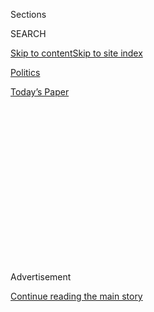 <div id="app">

<div>

<div>

<div>

<div class="NYTAppHideMasthead css-1q2w90k e1suatyy0">

<div class="section css-ui9rw0 e1suatyy2">

<div class="css-eph4ug er09x8g0">

<div class="css-6n7j50">

</div>

<span class="css-1dv1kvn">Sections</span>

<div class="css-10488qs">

<span class="css-1dv1kvn">SEARCH</span>

</div>

[Skip to content](#site-content)[Skip to site
index](#site-index)

</div>

<div id="masthead-section-label" class="css-1wr3we4 eaxe0e00">

[Politics](https://www.nytimes3xbfgragh.onion/section/politics)

</div>

<div class="css-10698na e1huz5gh0">

</div>

</div>

<div id="masthead-bar-one" class="section hasLinks css-15hmgas e1csuq9d3">

<div class="css-uqyvli e1csuq9d0">

</div>

<div class="css-1uqjmks e1csuq9d1">

</div>

<div class="css-9e9ivx">

[](https://myaccount.nytimes3xbfgragh.onion/auth/login?response_type=cookie&client_id=vi)

</div>

<div class="css-1bvtpon e1csuq9d2">

[Today’s
Paper](https://www.nytimes3xbfgragh.onion/section/todayspaper)

</div>

</div>

</div>

</div>

<div data-aria-hidden="false">

<div id="site-content" data-role="main">

<div>

<div class="css-1aor85t" style="opacity:0.000000001;z-index:-1;visibility:hidden">

<div class="css-1hqnpie">

<div class="css-epjblv">

<span class="css-17xtcya">[Politics](/section/politics)</span><span class="css-x15j1o">|</span><span class="css-fwqvlz">Elijah
Cummings, Powerful Democrat Who Investigated Trump, Dies at
68</span>

</div>

<div class="css-k008qs">

<div class="css-1iwv8en">

<span class="css-18z7m18"></span>

<div>

</div>

</div>

<span class="css-1n6z4y">https://nyti.ms/33BWTUb</span>

<div class="css-1705lsu">

<div class="css-4xjgmj">

<div class="css-4skfbu" data-role="toolbar" data-aria-label="Social Media Share buttons, Save button, and Comments Panel with current comment count" data-testid="share-tools">

  - 
  - 
  - 
  - 
    
    <div class="css-6n7j50">
    
    </div>

  - 
  - 

</div>

</div>

</div>

</div>

</div>

</div>

<div id="NYT_TOP_BANNER_REGION" class="css-13pd83m">

</div>

<div id="top-wrapper" class="css-1sy8kpn">

<div id="top-slug" class="css-l9onyx">

Advertisement

</div>

[Continue reading the main
story](#after-top)

<div class="ad top-wrapper" style="text-align:center;height:100%;display:block;min-height:250px">

<div id="top" class="place-ad" data-position="top" data-size-key="top">

</div>

</div>

<div id="after-top">

</div>

</div>

<div>

<div id="sponsor-wrapper" class="css-1hyfx7x">

<div id="sponsor-slug" class="css-19vbshk">

Supported by

</div>

[Continue reading the main
story](#after-sponsor)

<div id="sponsor" class="ad sponsor-wrapper" style="text-align:center;height:100%;display:block">

</div>

<div id="after-sponsor">

</div>

</div>

<div class="css-186x18t">

</div>

<div class="css-1vkm6nb ehdk2mb0">

# Elijah Cummings, Powerful Democrat Who Investigated Trump, Dies at 68

</div>

A son of sharecroppers, he fought tirelessly for his hometown,
Baltimore, and became a key figure in the impeachment investigation of
President Trump.

![<span class="css-16f3y1r e13ogyst0">Representative Elijah E. Cummings,
the son of sharecroppers, rose to become one of the most powerful
Democrats in Congress and a central figure in the impeachment
investigation of President Trump. He died on Thursday in Baltimore at
68.</span><span class="css-cch8ym"><span class="css-1dv1kvn">Credit</span><span class="css-cnj6d5 e1z0qqy90" itemprop="copyrightHolder"><span class="css-1ly73wi e1tej78p0">Credit...</span><span>Justin
T. Gellerson for The New York
Times</span></span></span>](https://static01.graylady3jvrrxbe.onion/images/2019/10/19/obituaries/00Cummings1-sub/00Cummings1-sub-videoSixteenByNine3000.jpg)

<div class="css-18e8msd">

<div class="css-vp77d3 epjyd6m0">

<div class="css-1baulvz">

By [<span class="css-1baulvz" itemprop="name">Sheryl Gay
Stolberg</span>](https://www.nytimes3xbfgragh.onion/by/sheryl-gay-stolberg)
and [<span class="css-1baulvz last-byline" itemprop="name">David
Stout</span>](https://www.nytimes3xbfgragh.onion/by/david-stout)

</div>

</div>

  - 
    
    <div class="css-ld3wwf e16638kd2">
    
    Published Oct. 17, 2019Updated Oct. 25,
    2019
    
    </div>

  - 
    
    <div class="css-4xjgmj">
    
    <div class="css-pvvomx" data-role="toolbar" data-aria-label="Social Media Share buttons, Save button, and Comments Panel with current comment count" data-testid="share-tools">
    
      - 
      - 
      - 
      - 
        
        <div class="css-6n7j50">
        
        </div>
    
      - 
      - 
    
    </div>
    
    </div>

</div>

</div>

<div class="section meteredContent css-1r7ky0e" name="articleBody" itemprop="articleBody">

<div class="css-1fanzo5 StoryBodyCompanionColumn">

<div class="css-53u6y8">

WASHINGTON — Representative Elijah E. Cummings, a son of sharecroppers
who rose to become one of the most powerful Democrats in Congress and a
central figure in the impeachment investigation of President Trump, died
on Thursday in Baltimore, his hometown. He was 68.

</div>

</div>

<div>

</div>

<div class="css-1fanzo5 StoryBodyCompanionColumn">

<div class="css-53u6y8">

His death, at Johns Hopkins Hospital, was confirmed by his wife, Maya
Rockeymoore Cummings, the Maryland State Democratic chairwoman. A
spokeswoman, Trudy Perkins, said in a statement that Mr. Cummings died
of “complications concerning longstanding health challenges.” No other
details were given.

</div>

</div>

<div class="css-1fanzo5 StoryBodyCompanionColumn">

<div class="css-53u6y8">

Mr. Cummings, who was serving his 13th term in the House, had been in
poor health. In recent years he had begun making his way around the
Capitol in a motorized scooter and using a walker to steady himself. In
2017, he was in the hospital for two months after complications of a
heart valve replacement, convinced, he[told The New York Times in
May,](https://www.nytimes3xbfgragh.onion/2019/05/08/us/politics/elijah-cummings-trump-impeachment.html?rref=collection%2Fbyline%2Fsheryl-gay-stolberg&action=click&contentCollection=undefined&region=stream&module=stream_unit&version=search&contentPlacement=2&pgtype=collection)that
he was “living on borrowed time.”

</div>

</div>

<div>

</div>

<div class="css-1fanzo5 StoryBodyCompanionColumn">

<div class="css-53u6y8">

With a booming voice and speaking cadence that hinted of the pulpit —
his parents were preachers — Mr. Cummings was a compelling figure on
Capitol Hill for more than two decades, repeatedly returned there by
voters in Maryland’s Seventh Congressional District, which takes in much
of Baltimore, including a section of the city with more than its share
of social problems. He campaigned tirelessly for stricter gun control
laws and help for those addicted to drugs. He was at times gruff, but
always respected.

But it was as chairman of the House Committee on Oversight and Reform —
the panel charged with maintaining integrity in government — that Mr.
Cummings may have left his most lasting legacy. The position gave him
sweeping power to investigate Mr. Trump and his administration, and he
used it.

He sparred with Mr. Trump in the most public of ways. [In
February](https://www.nytimes3xbfgragh.onion/2019/02/26/us/politics/michael-cohen-trump-congress.html),
he summoned the president’s former lawyer, Michael D. Cohen, to testify
about hush money payments to women who claimed to have had an affair
with Mr. Trump; Mr. Cohen denounced Mr. Trump as a “racist” and a “con
man.” And he issued subpoenas for Mr. Trump’s financial records; [Mr.
Trump responded by suing
him](https://www.nytimes3xbfgragh.onion/2019/04/22/us/politics/trump-sues-congress.html),
prompting him to call the president’s effort to block congressional
inquiries “[far worse than
Watergate](https://www.nytimes3xbfgragh.onion/2019/05/08/us/politics/elijah-cummings-trump-impeachment.html).”

In an interview with The Times in May, Mr. Cummings was asked what
message he would like to send to the president.

</div>

</div>

<div class="css-1fanzo5 StoryBodyCompanionColumn">

<div class="css-53u6y8">

“I want to send a message that we have one life to live, Mr. President,”
he replied. “This is no dress rehearsal. And that the American people
simply want to live their lives without fear of their leaders. And we,
as leaders, have a duty and a responsibility to keep our promise to them
when we ran for office and won — and that is to make their lives better.
While we’re all on this earth, that’s my message.”

</div>

</div>

<div class="css-79elbk" data-testid="photoviewer-wrapper">

<div class="css-z3e15g" data-testid="photoviewer-wrapper-hidden">

</div>

<div class="css-1a48zt4 ehw59r15" data-testid="photoviewer-children">

![<span class="css-16f3y1r e13ogyst0" data-aria-hidden="true">Mr.
Cummings with a supporter in 1996. He fought tirelessly for Baltimore,
his
hometown.</span><span class="css-cnj6d5 e1z0qqy90" itemprop="copyrightHolder"><span class="css-1ly73wi e1tej78p0">Credit...</span><span>Maureen
Keating/CQ Roll Call, via Getty
Images</span></span>](https://static01.graylady3jvrrxbe.onion/images/2019/10/18/obituaries/cummings-print3/merlin_154517244_5141cca9-1c91-401d-b596-f1fd6321347e-articleLarge.jpg?quality=75&auto=webp&disable=upscale)

</div>

</div>

<div class="css-1fanzo5 StoryBodyCompanionColumn">

<div class="css-53u6y8">

Even as his health kept him away from Washington in recent months, Mr.
Cummings, a close ally of Speaker Nancy Pelosi, remained involved in the
impeachment inquiry into Mr. Trump. Those close to him said that he
joined strategy calls with Ms. Pelosi and other chairmen, and signed
subpoenas from his hospital bed.

“In the House, Elijah was our North Star,” Ms. Pelosi said in a
statement. “He was a leader of towering character and integrity, whose
stirring voice and steadfast values pushed the Congress and country to
rise always to a higher purpose.”

Mr. Trump, in turn, hurled insults at Mr. Cummings, [calling him
“racist”](https://www.nytimes3xbfgragh.onion/2019/07/28/us/politics/trump-elijah-cummings-baltimore.html)
and “a brutal bully” who had done “a very poor job” representing his
constituents in Baltimore, which the president declared a “disgusting,
rat and rodent infested mess.”

</div>

</div>

<div>

</div>

<div class="css-1fanzo5 StoryBodyCompanionColumn">

<div class="css-53u6y8">

But on Thursday Mr. Trump offered his condolences to Mr. Cummings’s
family and praised the congressman on Twitter. “My warmest condolences
to the family and many friends of Congressman Elijah Cummings,” [he
wrote](https://twitter.com/realDonaldTrump/status/1184815052546809862).
“I got to see first hand the strength, passion and wisdom of this
highly respected political leader. His work and voice on so many fronts
will be very hard, if not impossible, to replace\!”

</div>

</div>

<div class="css-cfo9c3">

</div>

<div class="css-1fanzo5 StoryBodyCompanionColumn">

<div class="css-53u6y8">

In the Capitol, members of both parties praised Mr. Cummings for his
social conscience and dogged determination.

“I can’t tell you how many friends would call me and be in fear because
they got a letter from Cummings,” Representative Kevin McCarthy, the
Republican leader, [said on the House
floor](https://www.c-span.org/video/?465290-5/house-leadership-tributes-representative-elijah-cummings).
“But he was a man of fairness.”

Mr. Cummings prided himself on his slow, methodical manner, but he could
also work himself into a fiery oration, when his brow would furrow
deeply and his voice would quiver with emotion.

When Hillary Clinton, then the former secretary of state, testified
before the committee investigating the 2012 terrorist attack on
Benghazi, Libya, Mr. Cummings, the panel’s top Democrat, flew into a
fury as she withstood hours of withering questions from Republicans.

“I don’t know what we want from you,” [Mr. Cummings cried, accusing
Republicans of using taxpayer dollars to try to destroy Mrs. Clinton’s
presidential
campaign.](https://www.nytimes3xbfgragh.onion/2019/10/17/us/politics/elijah-cummings-death-illness.html?action=click&module=Top%20Stories&pgtype=Homepage)“Do
we want to badger you over and over again until you do get so tired so
we get the gotcha
moment?”

</div>

</div>

<div class="css-79elbk" data-testid="photoviewer-wrapper">

<div class="css-z3e15g" data-testid="photoviewer-wrapper-hidden">

</div>

<div class="css-1a48zt4 ehw59r15" data-testid="photoviewer-children">

<div class="css-1xdhyk6 erfvjey0">

<span class="css-1ly73wi e1tej78p0">Image</span>

<div class="css-zjzyr8">

<div data-testid="lazyimage-container" style="height:248.75555555555556px">

</div>

</div>

</div>

<span class="css-16f3y1r e13ogyst0" data-aria-hidden="true">Mr. Cummings
in 2016 with Hillary Clinton after endorsing her for president. He
supported her even as she was being investigated in her handling of the
terrorist attacks in
Libya.</span><span class="css-cnj6d5 e1z0qqy90" itemprop="copyrightHolder"><span class="css-1ly73wi e1tej78p0">Credit...</span><span>Yuri
Gripas/Agence France-Presse — Getty Images</span></span>

</div>

</div>

<div class="css-1fanzo5 StoryBodyCompanionColumn">

<div class="css-53u6y8">

When Mr. Cohen testified before him in February, the most arresting
moment came not from the witness but from the congressman himself. “We
have got to get back to normal\!” Mr. Cummings [thundered from the
dais](https://www.youtube.com/watch?v=AAdmsSJXn68) in an impassioned
eight-minute closing statement that quickly went viral.

Elijah Eugene Cummings was born on Jan. 18, 1951, in Baltimore, one of
seven children of Robert and Ruth Cummings, and grew up in the city when
it was still deeply segregated. His parents were former sharecroppers
from South Carolina who had moved north to improve prospects for
themselves and their children.

Mr. Cummings often spoke of his mother, who, with “only a fourth grade
education,” went from doing domestic work to eventually founding her own
church, he said. Her humble past had a profound influence on him.

He graduated Phi Beta Kappa from Howard University in Washington, where
he was student government president, with a degree in political science.
He earned a law degree from the University of Maryland and was a
practicing lawyer while serving for 14 years in the Maryland House of
Delegates, where he was the first African-American in the state’s
history to be named speaker pro tem.

Mr. Cummings had been eyeing a seat in the United States Senate, where
Democrats were in the minority, when he entered a crowded field in a
special election in 1996 to fill the House seat of Kweisi Mfume, who had
resigned to become president of the N.A.A.C.P. Mr. Cummings beat more
than two dozen other Democrats in a primary, which in heavily Democratic
Baltimore is tantamount to winning the general election. He never had a
serious challenge after
that.

</div>

</div>

<div class="css-79elbk" data-testid="photoviewer-wrapper">

<div class="css-z3e15g" data-testid="photoviewer-wrapper-hidden">

</div>

<div class="css-1a48zt4 ehw59r15" data-testid="photoviewer-children">

<div class="css-1xdhyk6 erfvjey0">

<span class="css-1ly73wi e1tej78p0">Image</span>

<div class="css-zjzyr8">

<div data-testid="lazyimage-container" style="height:277.1111111111111px">

</div>

</div>

</div>

<span class="css-16f3y1r e13ogyst0" data-aria-hidden="true">Mr. Cummings
with Representative Mark Meadows, a North Carolina Republican, in June
after the House Oversight and Reform Committee voted to find Attorney
General William Barr and Commerce Secretary Wilbur Ross in
contempt.</span><span class="css-cnj6d5 e1z0qqy90" itemprop="copyrightHolder"><span class="css-1ly73wi e1tej78p0">Credit...</span><span>T.J.
Kirkpatrick for The New York Times</span></span>

</div>

</div>

<div class="css-1fanzo5 StoryBodyCompanionColumn">

<div class="css-53u6y8">

In Washington, Mr. Cummings became active in the Congressional Black
Caucus and served as its chairman for a time. He mentored other members,
like Representative Lacy Clay, who said Mr. Cummings taught him “life
lessons” and tutored him on the ways of Congress when he was a freshman.

</div>

</div>

<div>

</div>

<div class="css-1fanzo5 StoryBodyCompanionColumn">

<div class="css-53u6y8">

Gun control was a political as well as a personal issue for Mr.
Cummings. In June 2011, his nephew Christopher Cummings [was shot to
death in
Virginia](https://www.baltimoresun.com/news/bs-xpm-2011-06-13-bs-md-cummings-homicide-20110612-story.html),
where he was a college student.

In 2015, as Baltimore — and his own West Baltimore neighborhood —
[erupted into riots after the funeral of Freddie
Gray,](https://www.nytimes3xbfgragh.onion/2015/04/28/us/baltimore-freddie-gray.html?rref=collection%2Fbyline%2Fsheryl-gay-stolberg&action=click&contentCollection=undefined&region=stream&module=stream_unit&version=search&contentPlacement=7&pgtype=collection)
a young black man who had died in police custody, Mr. Cummings took to
the streets, bullhorn in hand, to plead for calm. Hours earlier, ever
the preachers’ son, he had delivered Mr. Gray’s eulogy.

“Did you see him?\!” [Mr. Cummings
roared,](https://www.baltimoresun.com/82dc6d8d-529f-43e3-84c9-c28ed335a89e-132.html)
his voice rising in anger as he implored the congregation to confront
the invisibility of young black men. “Did you see him? Did you see him?”
The congregation roared back with applause.

Mr. Cummings rose through the ranks of the Oversight Committee to become
its top Democrat. In 2019, after Democrats took control of the House, he
ascended to the chairmanship, a role that gave him wide latitude.

He used his authority broadly, investigating everything from whether
[Wilbur Ross, the commerce secretary, had been
truthful](https://www.baltimoresun.com/news/maryland/politics/bs-md-census-cummings-citizenship-question-20190314-story.html)
in explaining why he had added a citizenship question to the 2020
census, to policy matters, like military suicides and the high cost of
prescription drugs. (Ms. Pelosi [has
appointed](https://www.nytimes3xbfgragh.onion/2019/10/17/us/politics/donald-trump-impeachment-news.html)Representative
Carolyn Maloney of New York to be the committee’s acting chairwoman.)

The relationship between Mr. Trump and Mr. Cummings got off to a rocky
start. In an April 2017 interview with The New York Times, Mr. Trump
recounted their first meeting, saying, “Elijah Cummings was in my
office, and he said, ‘You will go down as one of the great presidents in
the history of our country.’”

</div>

</div>

<div class="css-1fanzo5 StoryBodyCompanionColumn">

<div class="css-53u6y8">

Mr. Cummings promptly issued a statement saying he had been misquoted.

“During my meeting with the president and on several occasions since
then,” the statement said, “I have said repeatedly that he could be a
great president if — if — he takes steps to truly represent all
Americans rather than continuing on the divisive and harmful path he is
currently on.”

Mr. Cummings became ill that year, prompting his wife to abandon a bid
for governor.

“He worked until his last breath,” she said in a statement on Thursday,
“because he believed our democracy was the highest and best expression
of our collective humanity and that our nation’s diversity was our
promise, not our problem.”

In addition to his wife, Mr. Cummings’s survivors include two daughters,
Jennifer and Adia Cummings, and six siblings: Robert Cummings Jr.,
Cheretheria Blount, James Cummings, Diane Woodson, Carnel Cummings and
Yvonne Cummings Jennings.

Mr. Cummings was spiritual in his approach to his illness, and his life.
In the May interview, he told the story of how one day, when he was in
such dire pain that he thought he might faint, a hospital worker turned
up at his bedside, saying the Lord had sent her to deliver a message:
“I’m just trying to get your attention. I’m not done with you.”

In his final months in the Capitol, Mr. Cummings often sat in his
wheelchair by the fireplace in the Speaker’s Lobby, the ornate chamber
off the House floor, where he would read quietly or field questions from
reporters. On Thursday, there was a fire going there. But Mr. Cummings’s
spot was empty.

</div>

</div>

</div>

<div>

</div>

<div>

</div>

<div>

</div>

<div>

<div id="bottom-wrapper" class="css-1ede5it">

<div id="bottom-slug" class="css-l9onyx">

Advertisement

</div>

[Continue reading the main
story](#after-bottom)

<div id="bottom" class="ad bottom-wrapper" style="text-align:center;height:100%;display:block;min-height:90px">

</div>

<div id="after-bottom">

</div>

</div>

</div>

</div>

</div>

## Site Index

<div>

</div>

## Site Information Navigation

  - [© <span>2020</span> <span>The New York Times
    Company</span>](https://help.nytimes3xbfgragh.onion/hc/en-us/articles/115014792127-Copyright-notice)

<!-- end list -->

  - [NYTCo](https://www.nytco.com/)
  - [Contact
    Us](https://help.nytimes3xbfgragh.onion/hc/en-us/articles/115015385887-Contact-Us)
  - [Work with us](https://www.nytco.com/careers/)
  - [Advertise](https://nytmediakit.com/)
  - [T Brand Studio](http://www.tbrandstudio.com/)
  - [Your Ad
    Choices](https://www.nytimes3xbfgragh.onion/privacy/cookie-policy#how-do-i-manage-trackers)
  - [Privacy](https://www.nytimes3xbfgragh.onion/privacy)
  - [Terms of
    Service](https://help.nytimes3xbfgragh.onion/hc/en-us/articles/115014893428-Terms-of-service)
  - [Terms of
    Sale](https://help.nytimes3xbfgragh.onion/hc/en-us/articles/115014893968-Terms-of-sale)
  - [Site
    Map](https://spiderbites.nytimes3xbfgragh.onion)
  - [Help](https://help.nytimes3xbfgragh.onion/hc/en-us)
  - [Subscriptions](https://www.nytimes3xbfgragh.onion/subscription?campaignId=37WXW)

</div>

</div>

</div>

</div>
